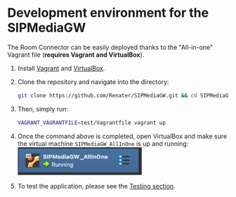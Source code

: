 # Development environment for the SIPMediaGW

The Room Connector can be easily deployed thanks to the "All-in-one" Vagrant file (**requires Vagrant and VirtualBox**).

1. Install [Vagrant](https://www.vagrantup.com/) and [VirtualBox](https://www.virtualbox.org/).

2. Clone the repository and navigate into the directory:
   ```bash
   git clone https://github.com/Renater/SIPMediaGW.git && cd SIPMediaGW
   ```

3. Then, simply run:
   ```bash
   VAGRANT_VAGRANTFILE=test/Vagrantfile vagrant up
   ```

4. Once the command above is completed, open VirtualBox and make sure the virtual machine `SIPMediaGW_AllInOne` is up and running:
![SIPMediaGW_AllInOne virtual machine](SIPMediaGW_AllInOne.png)

1. To test the application, please see the [Testing section](./testing.md).
